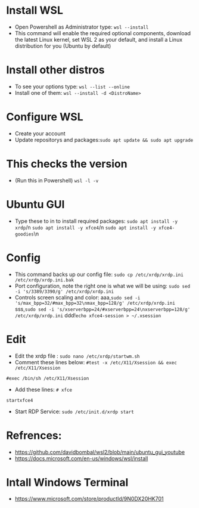 # Install WSL
- Open Powershell as Administrator type: `wsl --install`
- This command will enable the required optional components, download the latest Linux kernel, set WSL 2 as your default, and install a Linux distribution for you (Ubuntu by default)

# Install other distros
- To see your options type: `wsl --list --online`
- Install one of them: `wsl --install -d <DistroName>`

# Configure WSL
- Create your account
- Update repositorys and packages:`sudo apt update && sudo apt upgrade`

# This checks the version 
- (Run this in Powershell) `wsl -l -v`

# Ubuntu GUI
- Type these to in to install required packages: 
`sudo apt install -y xrdp`/n
`sudo apt install -y xfce4`/n
`sudo apt install -y xfce4-goodies`\n

# Config
- This command backs up our config file: `sudo cp /etc/xrdp/xrdp.ini /etc/xrdp/xrdp.ini.bak`
- Port configuration, note the right one is what we will be using: `sudo sed -i 's/3389/3390/g' /etc/xrdp/xrdp.ini`
- Controls screen scaling and color:
aaa,`sudo sed -i 's/max_bpp=32/#max_bpp=32\nmax_bpp=128/g' /etc/xrdp/xrdp.ini`
sss,`sudo sed -i 's/xserverbpp=24/#xserverbpp=24\nxserverbpp=128/g' /etc/xrdp/xrdp.ini`
ddd!`echo xfce4-session > ~/.xsession`



# Edit
- Edit the xrdp file : `sudo nano /etc/xrdp/startwm.sh`
- Comment these lines below:
`#test -x /etc/X11/Xsession && exec /etc/X11/Xsession`


`#exec /bin/sh /etc/X11/Xsession`

- Add these lines:
`# xfce`

`startxfce4`

- Start RDP Service: `sudo /etc/init.d/xrdp start`

# Refrences:
- https://github.com/davidbombal/wsl2/blob/main/ubuntu_gui_youtube
- https://docs.microsoft.com/en-us/windows/wsl/install
# Intall Windows Terminal
- https://www.microsoft.com/store/productId/9N0DX20HK701
